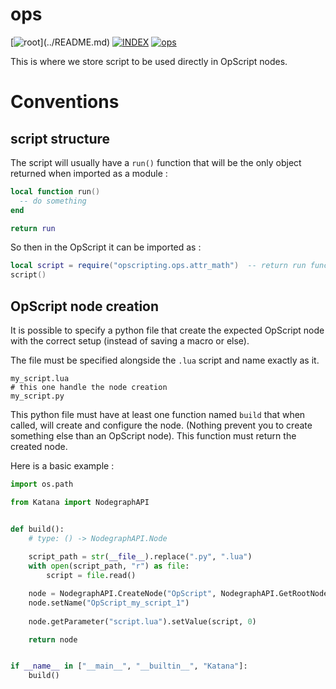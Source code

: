 # ops

[![root](https://img.shields.io/badge/back_to_root-536362?)](../README.md)
[![INDEX](https://img.shields.io/badge/index-blue?labelColor=blue)](INDEX.md)
[![ops](https://img.shields.io/badge/ops-fcb434)](ops.md)

This is where we store script to be used directly in OpScript nodes.

# Conventions

## script structure

The script will usually have a `run()` function that will be the only object
returned when imported as a module :

```lua
local function run()
  -- do something
end

return run
```

So then in the OpScript it can be imported as :

```lua
local script = require("opscripting.ops.attr_math")  -- return run function
script()
```

## OpScript node creation

It is possible to specify a python file that create the expected OpScript node
with the correct setup (instead of saving a macro or else).

The file must be specified alongside the `.lua` script and name exactly as it.

```shell
my_script.lua
# this one handle the node creation
my_script.py
```

This python file must have at least one function named `build` that when called,
will create and configure the node. (Nothing prevent you to create something
else than an OpScript node). This function must return the created node.

Here is a basic example :

```python
import os.path

from Katana import NodegraphAPI


def build():
    # type: () -> NodegraphAPI.Node
    
    script_path = str(__file__).replace(".py", ".lua")
    with open(script_path, "r") as file:
        script = file.read()

    node = NodegraphAPI.CreateNode("OpScript", NodegraphAPI.GetRootNode())
    node.setName("OpScript_my_script_1")
    
    node.getParameter("script.lua").setValue(script, 0)

    return node


if __name__ in ["__main__", "__builtin__", "Katana"]:
    build()

```